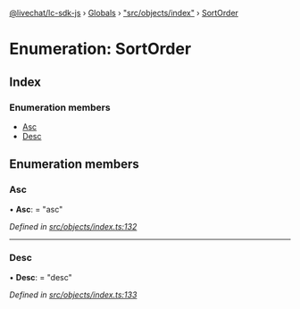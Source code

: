 [@livechat/lc-sdk-js](../README.md) › [Globals](../globals.md) › ["src/objects/index"](../modules/_src_objects_index_.md) › [SortOrder](_src_objects_index_.sortorder.md)

# Enumeration: SortOrder

## Index

### Enumeration members

* [Asc](_src_objects_index_.sortorder.md#asc)
* [Desc](_src_objects_index_.sortorder.md#desc)

## Enumeration members

###  Asc

• **Asc**: = "asc"

*Defined in [src/objects/index.ts:132](https://github.com/livechat/lc-sdk-js/blob/04572ce/src/objects/index.ts#L132)*

___

###  Desc

• **Desc**: = "desc"

*Defined in [src/objects/index.ts:133](https://github.com/livechat/lc-sdk-js/blob/04572ce/src/objects/index.ts#L133)*

